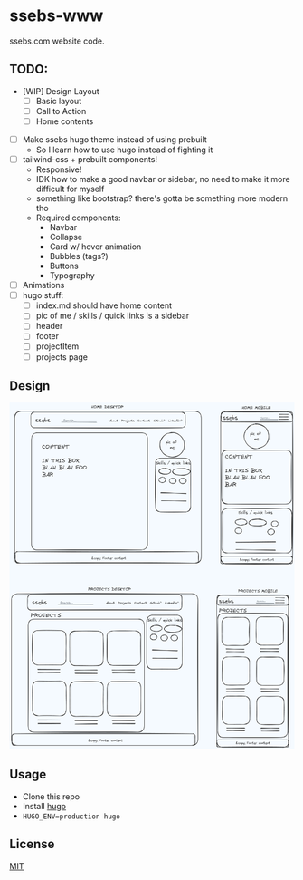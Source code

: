 # ssebs-www

ssebs.com website code. 

## TODO:
- [WIP] Design Layout
  - [ ] Basic layout
  - [ ] Call to Action
  - [ ] Home contents
- [ ] Make ssebs hugo theme instead of using prebuilt
  - So I learn how to use hugo instead of fighting it
- [ ] tailwind-css + prebuilt components!
  - Responsive!
  - IDK how to make a good navbar or sidebar, no need to make it more difficult for myself
  - something like bootstrap? there's gotta be something more modern tho
  - Required components:
    - Navbar
    - Collapse
    - Card w/ hover animation
    - Bubbles (tags?)
    - Buttons 
    - Typography
- [ ] Animations
- [ ] hugo stuff:
  - [ ] index.md should have home content
  - [ ] pic of me / skills / quick links is a sidebar
  - [ ] header
  - [ ] footer
  - [ ] projectItem
  - [ ] projects page

## Design
![home](.excalidraw.png)


## Usage
- Clone this repo
- Install [hugo](https://gohugo.io/)
- `HUGO_ENV=production hugo`

## License
[MIT](./LICENSE)
